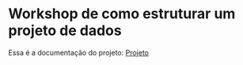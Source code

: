 # Workshop de como estruturar um projeto de dados

Essa é a documentação do projeto:
[Projeto](https://ffalves.github.io/workshop-estrutura-de-projetos/)
